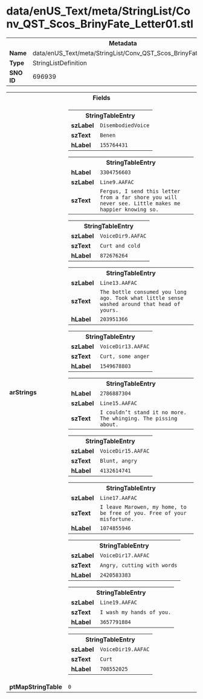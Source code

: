 <h1>data/enUS_Text/meta/StringList/Conv_QST_Scos_BrinyFate_Letter01.stl</h1><table><tr><th colspan="100%">Metadata</th></tr><tr><td><b>Name</b></td><td>data/enUS_Text/meta/StringList/Conv_QST_Scos_BrinyFate_Letter01.stl</td></tr><tr><td><b>Type</b></td><td>StringListDefinition</td></tr><tr><td><b>SNO ID</b></td><td>696939</td></tr></table>

<table><tr><th colspan="100%">Fields</th></tr><tr><td><b>arStrings</b></td><td><table><tr><th colspan="100%">StringTableEntry</th></tr><tr><td><b>szLabel</b></td><td><code>DisembodiedVoice</code></td></tr><tr><td><b>szText</b></td><td><code>Benen</code></td></tr><tr><td><b>hLabel</b></td><td><code>155764431</code></td></tr></table>


<table><tr><th colspan="100%">StringTableEntry</th></tr><tr><td><b>hLabel</b></td><td><code>3304756603</code></td></tr><tr><td><b>szLabel</b></td><td><code>Line9.AAFAC</code></td></tr><tr><td><b>szText</b></td><td><code>Fergus, I send this letter from a far shore you will never see. Little makes me happier knowing so.</code></td></tr></table>


<table><tr><th colspan="100%">StringTableEntry</th></tr><tr><td><b>szLabel</b></td><td><code>VoiceDir9.AAFAC</code></td></tr><tr><td><b>szText</b></td><td><code>Curt and cold</code></td></tr><tr><td><b>hLabel</b></td><td><code>872676264</code></td></tr></table>


<table><tr><th colspan="100%">StringTableEntry</th></tr><tr><td><b>szLabel</b></td><td><code>Line13.AAFAC</code></td></tr><tr><td><b>szText</b></td><td><code>The bottle consumed you long ago. Took what little sense washed around that head of yours.</code></td></tr><tr><td><b>hLabel</b></td><td><code>203951366</code></td></tr></table>


<table><tr><th colspan="100%">StringTableEntry</th></tr><tr><td><b>szLabel</b></td><td><code>VoiceDir13.AAFAC</code></td></tr><tr><td><b>szText</b></td><td><code>Curt, some anger</code></td></tr><tr><td><b>hLabel</b></td><td><code>1549678803</code></td></tr></table>


<table><tr><th colspan="100%">StringTableEntry</th></tr><tr><td><b>hLabel</b></td><td><code>2786887304</code></td></tr><tr><td><b>szLabel</b></td><td><code>Line15.AAFAC</code></td></tr><tr><td><b>szText</b></td><td><code>I couldn’t stand it no more. The whinging. The pissing about.</code></td></tr></table>


<table><tr><th colspan="100%">StringTableEntry</th></tr><tr><td><b>szLabel</b></td><td><code>VoiceDir15.AAFAC</code></td></tr><tr><td><b>szText</b></td><td><code>Blunt, angry</code></td></tr><tr><td><b>hLabel</b></td><td><code>4132614741</code></td></tr></table>


<table><tr><th colspan="100%">StringTableEntry</th></tr><tr><td><b>szLabel</b></td><td><code>Line17.AAFAC</code></td></tr><tr><td><b>szText</b></td><td><code>I leave Marowen, my home, to be free of you. Free of your misfortune.</code></td></tr><tr><td><b>hLabel</b></td><td><code>1074855946</code></td></tr></table>


<table><tr><th colspan="100%">StringTableEntry</th></tr><tr><td><b>szLabel</b></td><td><code>VoiceDir17.AAFAC</code></td></tr><tr><td><b>szText</b></td><td><code>Angry, cutting with words</code></td></tr><tr><td><b>hLabel</b></td><td><code>2420583383</code></td></tr></table>


<table><tr><th colspan="100%">StringTableEntry</th></tr><tr><td><b>szLabel</b></td><td><code>Line19.AAFAC</code></td></tr><tr><td><b>szText</b></td><td><code>I wash my hands of you.</code></td></tr><tr><td><b>hLabel</b></td><td><code>3657791884</code></td></tr></table>


<table><tr><th colspan="100%">StringTableEntry</th></tr><tr><td><b>szLabel</b></td><td><code>VoiceDir19.AAFAC</code></td></tr><tr><td><b>szText</b></td><td><code>Curt</code></td></tr><tr><td><b>hLabel</b></td><td><code>708552025</code></td></tr></table>


</td></tr><tr><td><b>ptMapStringTable</b></td><td><code>0</code></td></tr></table>

